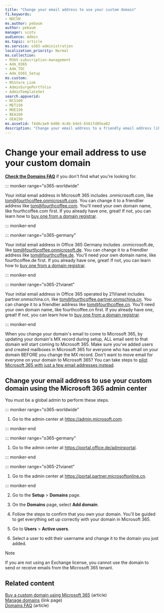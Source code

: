 ```yaml
---
title: "Change your email address to use your custom domain"
f1.keywords:
- NOCSH
ms.author: pebaum
author: pebaum
manager: scotv
audience: Admin
ms.topic: article
ms.service: o365-administration
localization_priority: Normal
ms.collection: 
- M365-subscription-management
- Adm_O365
- Adm_TOC
- Adm_O365_Setup
ms.custom:
- MSStore_Link
- AdminSurgePortfolio
- AdminTemplateSet
search.appverid:
- BCS160
- MET150
- MOE150
- BEA160
- GEA150
ms.assetid: f4d8cae9-6d06-4c4b-b4e5-6581fd05ea82
description: "Change your email address to a friendly email address like tom@fourthcoffee.com by buying a domain name and adding it to Microsoft 365."
---
```


# Change your email address to use your custom domain

 **[Check the Domains FAQ](../setup/domains-faq.yml)** if you don't find what you're looking for. 
  
::: moniker range="o365-worldwide"

Your initial email address in Microsoft 365 includes .onmicrosoft.com, like tom@fourthcoffee.onmicrosoft.com. You can change it to a friendlier address like tom@fourthcoffee.com. You'll need your own domain name, like fourthcoffee.com first. If you already have one, great! If not, you can learn how to [buy one from a domain registrar](../get-help-with-domains/buy-a-domain-name.md).

::: moniker-end

::: moniker range="o365-germany"

Your initial email address in Office 365 Germany includes .onmicrosoft.de, like tom@fourthcoffee.onmicrosoft.de. You can change it to a friendlier address like tom@fourthcoffee.de. You'll need your own domain name, like fourthcoffee.de first. If you already have one, great! If not, you can learn how to [buy one from a domain registrar](../get-help-with-domains/buy-a-domain-name.md).

::: moniker-end

::: moniker range="o365-21vianet"

Your initial email address in Office 365 operated by 21Vianet includes partner.onmschina.cn, like tom@fourthcoffee.partner.onmschina.cn. You can change it to a friendlier address like tom@fourthcoffee.cn. You'll need your own domain name, like fourthcoffee.cn first. If you already have one, great! If not, you can learn how to [buy one from a domain registrar](../get-help-with-domains/buy-a-domain-name.md).

::: moniker-end

When you change your domain's email to come to Microsoft 365, by updating your domain's MX record during setup, ALL email sent to that domain will start coming to Microsoft 365. Make sure you've added users and created mailboxes in Microsoft 365 for everyone who has email on your domain BEFORE you change the MX record. Don't want to move email for everyone on your domain to Microsoft 365? You can take steps to [pilot Microsoft 365 with just a few email addresses instead](../misc/pilot-microsoft-365-from-my-custom-domain.md).
  
## Change your email address to use your custom domain using the Microsoft 365 admin center

You must be a global admin to perform these steps.

::: moniker range="o365-worldwide"

1. Go to the admin center at <a href="https://go.microsoft.com/fwlink/p/?linkid=2024339" target="_blank">https://admin.microsoft.com</a>.

::: moniker-end

::: moniker range="o365-germany"

1. Go to the admin center at <a href="https://go.microsoft.com/fwlink/p/?linkid=848041" target="_blank">https://portal.office.de/adminportal</a>.

::: moniker-end

::: moniker range="o365-21vianet"

1. Go to the admin center at <a href="https://go.microsoft.com/fwlink/p/?linkid=850627" target="_blank"> https://portal.partner.microsoftonline.cn</a>.

::: moniker-end

2. Go to the **Setup** > **Domains** page.

3. On the **Domains** page, select **Add domain**.

4. Follow the steps to confirm that you own your domain. You'll be guided to get everything set up correctly with your domain in Microsoft 365.

5. Go to **Users** > **Active users**.

6. Select a user to edit their username and change it to the domain you just added.

> [!NOTE]
> If you are not using an Exchange license, you cannot use the domain to send or receive emails from the Microsoft 365 tenant.
  
## Related content

[Buy a custom domain using Microsoft 365](../get-help-with-domains/buy-a-domain-name.md) (article)\
[Manage domains](../admin) (link page)\
[Domains FAQ](../setup/domains-faq.yml) (article)